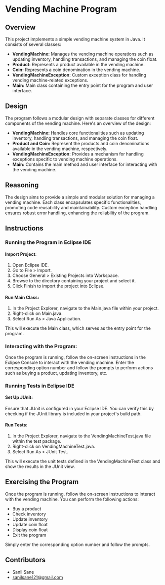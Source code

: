 


# Vending Machine Program

## Overview

This project implements a simple vending machine system in Java. It consists of several classes:

- **VendingMachine:** Manages the vending machine operations such as updating inventory, handling transactions, and managing the coin float.
- **Product:** Represents a product available in the vending machine.
- **Coin:** Represents a coin denomination in the vending machine.
- **VendingMachineException:** Custom exception class for handling vending machine-related exceptions.
- **Main:** Main class containing the entry point for the program and user interface.

## Design

The program follows a modular design with separate classes for different components of the vending machine. Here's an overview of the design:

- **VendingMachine:** Handles core functionalities such as updating inventory, handling transactions, and managing the coin float.
- **Product and Coin:** Represent the products and coin denominations available in the vending machine, respectively.
- **VendingMachineException:** Provides a mechanism for handling exceptions specific to vending machine operations.
- **Main:** Contains the main method and user interface for interacting with the vending machine.

## Reasoning

The design aims to provide a simple and modular solution for managing a vending machine. Each class encapsulates specific functionalities, promoting code reusability and maintainability. Custom exception handling ensures robust error handling, enhancing the reliability of the program.

## Instructions

### Running the Program in Eclipse IDE

#### Import Project:

1. Open Eclipse IDE.
2. Go to File > Import.
3. Choose General > Existing Projects into Workspace.
4. Browse to the directory containing your project and select it.
5. Click Finish to import the project into Eclipse.

#### Run Main Class:

1. In the Project Explorer, navigate to the Main.java file within your project.
2. Right-click on Main.java.
3. Select Run As > Java Application.

This will execute the Main class, which serves as the entry point for the program.

### Interacting with the Program:

Once the program is running, follow the on-screen instructions in the Eclipse Console to interact with the vending machine.
Enter the corresponding option number and follow the prompts to perform actions such as buying a product, updating inventory, etc.

### Running Tests in Eclipse IDE

#### Set Up JUnit:

Ensure that JUnit is configured in your Eclipse IDE. You can verify this by checking if the JUnit library is included in your project's build path.

#### Run Tests:

1. In the Project Explorer, navigate to the VendingMachineTest.java file within the test package.
2. Right-click on VendingMachineTest.java.
3. Select Run As > JUnit Test.

This will execute the unit tests defined in the VendingMachineTest class and show the results in the JUnit view.

## Exercising the Program

Once the program is running, follow the on-screen instructions to interact with the vending machine. You can perform the following actions:

- Buy a product
- Check inventory
- Update inventory
- Update coin float
- Display coin float
- Exit the program

Simply enter the corresponding option number and follow the prompts.

## Contributors

- Sanil Sane
- sanilsane121@gmail.com

